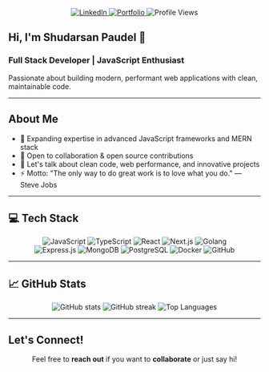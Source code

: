 <!-- Banner -->
<p align="center">
  <a href="https://www.linkedin.com/in/shudarsan-paudel-8bb84a28a" target="_blank">
    <img src="https://img.shields.io/badge/LinkedIn-0A66C2?style=for-the-badge&logo=linkedin&logoColor=white" alt="LinkedIn" />
  </a>
  <a href="https://shudarsanpaudel.com.np" target="_blank">
    <img src="https://img.shields.io/badge/Portfolio-000000?style=for-the-badge&logo=react&logoColor=white" alt="Portfolio" />
  </a>
  <img src="https://komarev.com/ghpvc/?username=smokeyshawn18&style=flat-square" alt="Profile Views" />
</p>

## Hi, I'm Shudarsan Paudel 👋  
### Full Stack Developer | JavaScript Enthusiast  
Passionate about building modern, performant web applications with clean, maintainable code.

---

## About Me  
- 🔭 Expanding expertise in advanced JavaScript frameworks and MERN stack  
- 👯 Open to collaboration & open source contributions  
- 💬 Let's talk about clean code, web performance, and innovative projects  
- ⚡ Motto: "The only way to do great work is to love what you do." — Steve Jobs  

---

## 💻 Tech Stack  
<p align="center">
  <img alt="JavaScript" src="https://img.shields.io/badge/JavaScript-F7DF1E?style=for-the-badge&logo=javascript&logoColor=black"/>
  <img alt="TypeScript" src="https://img.shields.io/badge/TypeScript-007ACC?style=for-the-badge&logo=typescript&logoColor=white"/>
  <img alt="React" src="https://img.shields.io/badge/React-20232A?style=for-the-badge&logo=react&logoColor=61DAFB"/>
  <img alt="Next.js" src="https://img.shields.io/badge/Next.js-000000?style=for-the-badge&logo=next.js&logoColor=white"/>
  <img alt="Golang" src="https://img.shields.io/badge/go-%2300ADD8.svg?style=for-the-badge&logo=go&logoColor=white"/>
  <br/>
  <img alt="Express.js" src="https://img.shields.io/badge/express.js-%23404d59.svg?style=for-the-badge&logo=express&logoColor=white"/>
  <img alt="MongoDB" src="https://img.shields.io/badge/MongoDB-47A248?style=for-the-badge&logo=mongodb&logoColor=white"/>
  <img alt="PostgreSQL" src="https://img.shields.io/badge/PostgreSQL-316192?style=for-the-badge&logo=postgresql&logoColor=white"/>
  <img alt="Docker" src="https://img.shields.io/badge/Docker-2496ED?style=for-the-badge&logo=docker&logoColor=white"/>
  <img alt="GitHub" src="https://img.shields.io/badge/GitHub-181717?style=for-the-badge&logo=github&logoColor=white"/>
</p>

---

## 📈 GitHub Stats  
<p align="center">
  <img src="https://github-readme-stats.vercel.app/api?username=smokeyshawn18&theme=dark&show_icons=true&count_private=true" alt="GitHub stats" />
  <img src="https://github-readme-streak-stats.herokuapp.com/?user=smokeyshawn18&theme=dark" alt="GitHub streak" />
  <img src="https://github-readme-stats.vercel.app/api/top-langs/?username=smokeyshawn18&theme=dark&layout=compact" alt="Top Languages" />
</p>

---

## Let's Connect!  
<p align="center">
  Feel free to <b>reach out</b> if you want to <b>collaborate</b> or just say hi!  
</p>
